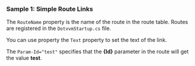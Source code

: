 ### Sample 1: Simple Route Links

The `RouteName` property is the name of the route in the route table. Routes are registered in the `DotvvmStartup.cs` file. 

You can use property the `Text` property to set the text of the link. 

The `Param-Id="test"` specifies that the **{Id}** parameter in the route will get the value **test**.